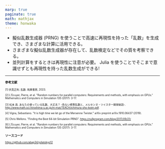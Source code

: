 ```yaml
---
marp: true
paginate: true
math: mathjax
theme: honwaka
---
```


<!-- _header: まとめ -->

- 擬似乱数生成器 (PRNG) を使うことで高速に再現性を持った「乱数」を生成でき、さまざまな計算に活用できる。
- さまざまな擬似乱数生成器が存在して、乱数検定などでその質を考察できる。
- 並列計算をするときは再現性に注意が必要。 Julia を使うことでそこまで意識せずとも再現性を持った乱数生成ができる!


---



<!-- _header: Appendix -->

<div style="font-size: 0.6em;">

### 参考文献


[1] 伏見正則. 乱数. 筑摩書房, 2023.

[2] L’Ecuyer, Pierre, et al. "Random numbers for parallel computers: Requirements and methods, with emphasis on GPUs." Mathematics and Computers in Simulation 135 (2017): 3-17. 

[3] 松本 眞. あなたの使っている乱数、大丈夫？ -危ない標準乱数と、メルセンヌ・ツイスター開発秘話-. http://www.math.sci.hiroshima-u.ac.jp/m-mat/TEACH/ichimura-sho-koen.pdf.

[4] Vigna, Sebastiano. "It is high time we let go of the Mersenne Twister." arXiv preprint arXiv:1910.06437 (2019).

[5] Chris Wellons. "Finding the Best 64-bit Simulation PRNG". https://nullprogram.com/blog/2017/09/21/

[6] L’Ecuyer, Pierre, et al. "Random numbers for parallel computers: Requirements and methods, with emphasis on GPUs." Mathematics and Computers in Simulation 135 (2017): 3-17.

### ソースコード

https://github.com/abap34/juliatokyo12


</div>